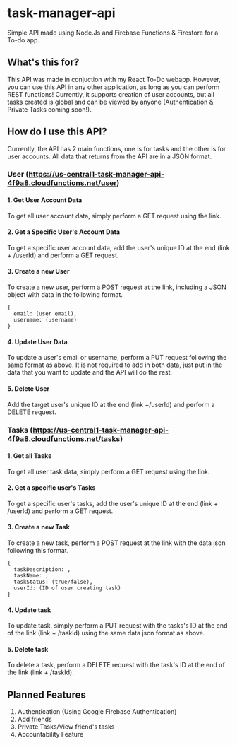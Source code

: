 # task-manager-api
 Simple API made using Node.Js and Firebase Functions & Firestore for a To-do app.
 
 ## What's this for?
 This API was made in conjuction with my React To-Do webapp. However, you can use this API in any other application, as long as you can perform REST functions! Currently, it supports creation of user accounts, but all tasks created is global and can be viewed by anyone (Authentication & Private Tasks coming soon!).
 
 ## How do I use this API?
 Currently, the API has 2 main functions, one is for tasks and the other is for user accounts. All data that returns from the API are in a JSON format.
 
 ### User (https://us-central1-task-manager-api-4f9a8.cloudfunctions.net/user)
 
 #### 1. Get User Account Data
 To get all user account data, simply perform a GET request using the link. 
 
 #### 2. Get a Specific User's Account Data
 To get a specific user account data, add the user's unique ID at the end (link + /userId) and perform a GET request.
 
 #### 3. Create a new User
 To create a new user, perform a POST request at the link, including a JSON object with data in the following format.
 ```
 {
   email: (user email),
   username: (username)
 }
 ```
 
 #### 4. Update User Data
 To update a user's email or username, perform a PUT request following the same format as above. It is not required to add in both data, just put in the data that you want to update and the API will do the rest.
 
 #### 5. Delete User
 Add the target user's unique ID at the end (link +/userId) and perform a DELETE request.
 
 ### Tasks (https://us-central1-task-manager-api-4f9a8.cloudfunctions.net/tasks)
 
 #### 1. Get all Tasks
 To get all user task data, simply perform a GET request using the link. 
 
 #### 2. Get a specific user's Tasks
 To get a specific user's tasks, add the user's unique ID at the end (link + /userId) and perform a GET request.
 
 #### 3. Create a new Task
 To create a new task, perform a POST request at the link with the data json following this format.
 ```
 {
   taskDescription: ,
   taskName: ,
   taskStatus: (true/false),
   userId: (ID of user creating task)
 }
 ```
 
 #### 4. Update task
 To update task, simply perform a PUT request with the tasks's ID at the end of the link (link + /taskId) using the same data json format as above.
 
 #### 5. Delete task
 To delete a task, perform a DELETE request with the task's ID at the end of the link (link + /taskId).

## Planned Features
1. Authentication (Using Google Firebase Authentication)
2. Add friends
3. Private Tasks/View friend's tasks
4. Accountability Feature
